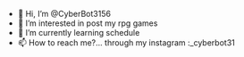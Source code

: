 - 👋 Hi, I’m @CyberBot3156
- 👀 I’m interested in post my rpg games
- 🌱 I’m currently learning schedule
- 📫 How to reach me?... through my instagram :_cyberbot31
 
<!---
CyberBot3156/CyberBot3156 is a ✨ special ✨ repository because its `README.md` (this file) appears on your GitHub profile.
You can click the Preview link to take a look at your changes.
--->
